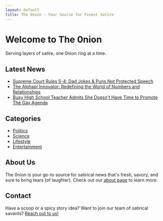 ```yaml
---
layout: default
title: The 0nion - Your Source for Finest Satire
---
```


# Welcome to The 0nion

Serving layers of satire, one 0nion ring at a time.

## Latest News

* [Supreme Court Rules 5-4: Dad Jokes & Puns Not Protected Speech](/2023/06/06/dad/jokes/puns/unprotected/supreme/court/ruling/outlaws/to/pun.html)
* [The Alphapi Innovator: Redefining the World of Numbers and Relationships](/2023/06/06/theo/osterhagen/alphapi/innovator/redefining/numbers/relationships.html)
* [Busy High School Teacher Admits She Doesn't Have Time to Promote The Gay Agenda](/2023/06/07/busy-teacher-no-time-promote-gay-agenda.html)

## Categories

* [Politics](/categories/politics)
* [Science](/categories/science)
* [Lifestyle](/categories/lifestyle)
* [Entertainment](/categories/entertainment)

## About Us

The 0nion is your go-to source for satirical news that's fresh, savory, and sure to bring tears (of laughter). Check out our [about page](/about) to learn more.

## Contact

Have a scoop or a spicy story idea? Want to join our team of satirical savants? [Reach out to us!](/contact)
